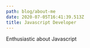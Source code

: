 ```yaml
---
path: blog/about-me
date: 2020-07-05T16:41:39.513Z
title: Javascript Developer
---
```

Enthusiastic about Javascript